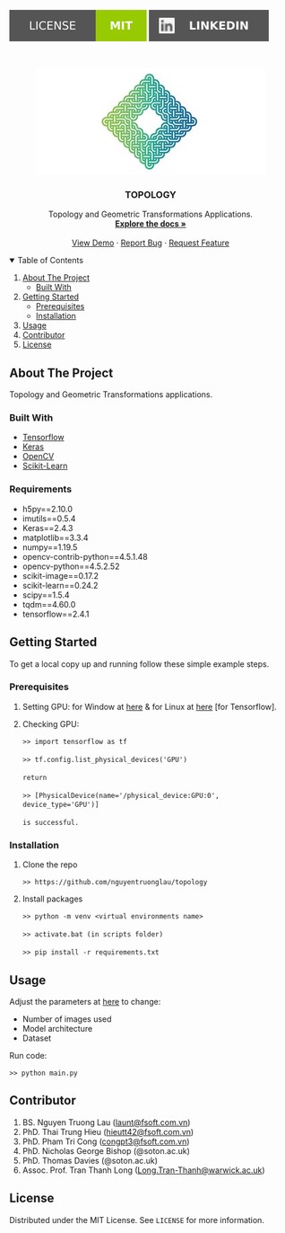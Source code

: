 [![MIT License][license-shield]][license-url]
[![LinkedIn][linkedin-shield]][linkedin-url]


<!-- PROJECT LOGO -->
<br />
<p align="center">
  <a href="https://github.com/nguyentruonglau">
    <img src="https://github.com/nguyentruonglau/topology/blob/main/images/logo.png" alt="Logo" width="410" height="189">
  </a>

  <h3 align="center">TOPOLOGY</h3>

  <p align="center">
    Topology and Geometric Transformations Applications.
    <br />
    <a href="https://github.com/nguyentruonglau/topology/blob/main/README.md"><strong>Explore the docs »</strong></a>
    <br />
    <br />
    <a href="https://github.com/nguyentruonglau/topology/blob/main/README.md">View Demo</a>
    ·
    <a href="https://github.com/nguyentruonglau/topology/issues">Report Bug</a>
    ·
    <a href="https://github.com/nguyentruonglau/topology/pulls">Request Feature</a>
  </p>
</p>



<!-- TABLE OF CONTENTS -->
<details open="open">
  <summary>Table of Contents</summary>
  <ol>
    <li>
      <a href="#about-the-project">About The Project</a>
      <ul>
        <li><a href="#built-with">Built With</a></li>
      </ul>
    </li>
    <li>
      <a href="#getting-started">Getting Started</a>
      <ul>
        <li><a href="#prerequisites">Prerequisites</a></li>
        <li><a href="#installation">Installation</a></li>
      </ul>
    </li>
    <li><a href="#usage">Usage</a></li>
    <li><a href="#contributing">Contributor</a></li>
    <li><a href="#license">License</a></li>
  </ol>
</details>



<!-- ABOUT THE PROJECT -->
## About The Project

Topology and Geometric Transformations applications.


### Built With

* [Tensorflow](https://www.tensorflow.org)
* [Keras](https://keras.io)
* [OpenCV](https://opencv.org)
* [Scikit-Learn](https://scikit-learn.org)


### Requirements

* h5py==2.10.0
* imutils==0.5.4
* Keras==2.4.3
* matplotlib==3.3.4
* numpy==1.19.5
* opencv-contrib-python==4.5.1.48
* opencv-python==4.5.2.52
* scikit-image==0.17.2
* scikit-learn==0.24.2
* scipy==1.5.4
* tqdm==4.60.0
* tensorflow==2.4.1

<!-- GETTING STARTED -->
## Getting Started

To get a local copy up and running follow these simple example steps.


### Prerequisites

1. Setting GPU: for Window at [here](https://www.tensorflow.org/install/gpu#windows_setup) & for Linux at [here](https://www.tensorflow.org/install/gpu#ubuntu_1804_cuda_110) [for Tensorflow].

2. Checking GPU:
   ```
   >> import tensorflow as tf
   
   >> tf.config.list_physical_devices('GPU')
   
   return
   
   >> [PhysicalDevice(name='/physical_device:GPU:0', device_type='GPU')]
   
   is successful.
   ```

### Installation

1. Clone the repo
   ```
   >> https://github.com/nguyentruonglau/topology
   ```
2. Install packages
   ```
   >> python -m venv <virtual environments name>
   
   >> activate.bat (in scripts folder)
   
   >> pip install -r requirements.txt
   ```

<!-- USAGE EXAMPLES -->
## Usage

Adjust the parameters at [here](https://github.com/nguyentruonglau/topology/blob/main/main.py) to change:
* Number of images used
* Model architecture
* Dataset

Run code:
```
>> python main.py
```

<!-- CONTRIBUTING -->
## Contributor

1. BS. Nguyen Truong Lau (launt@fsoft.com.vn)
2. PhD. Thai Trung Hieu (hieutt42@fsoft.com.vn)
3. PhD. Pham Tri Cong (congpt3@fsoft.com.vn)
4. PhD. Nicholas George Bishop (@soton.ac.uk)
5. PhD. Thomas Davies (@soton.ac.uk)
6. Assoc. Prof. Tran Thanh Long (Long.Tran-Thanh@warwick.ac.uk)


<!-- LICENSE -->
## License

Distributed under the MIT License. See `LICENSE` for more information.


<!-- MARKDOWN LINKS & IMAGES -->
<!-- https://www.markdownguide.org/basic-syntax/#reference-style-links -->
[license-shield]: https://github.com/nguyentruonglau/topology/blob/main/images/license.svg
[license-url]: https://github.com/nguyentruonglau/topology/blob/main/LICENSE.txt
[linkedin-shield]: https://github.com/nguyentruonglau/topology/blob/main/images/linkedin.svg
[linkedin-url]: https://www.linkedin.com/in/lautruongnguyen/

